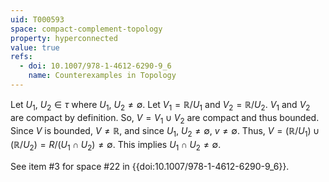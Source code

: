 ```yaml
---
uid: T000593
space: compact-complement-topology
property: hyperconnected
value: true
refs:
  - doi: 10.1007/978-1-4612-6290-9_6
    name: Counterexamples in Topology
---
```

Let $U_1$, $U_2 \in \tau$ where $U_1$, $U_2 \neq \emptyset$.
Let $V_1 = \mathbb{R} / U_1$ and $V_2 = \mathbb{R} / U_2$.
$V_1$ and $V_2$ are compact by definition.
So, $V = V_1 \cup V_2$ are compact and thus bounded.
Since $V$ is bounded, $V \neq \mathbb{R}$, and since $U_1$, $U_2 \neq \emptyset$, $v \neq \emptyset$.
Thus, $V = (\mathbb{R} / U_1) \cup (\mathbb{R} / U_2) = R / (U_1 \cap U_2) \neq \emptyset$.
This implies $U_1 \cap U_2 \neq \emptyset$.

See item #3 for space #22 in {{doi:10.1007/978-1-4612-6290-9_6}}.

